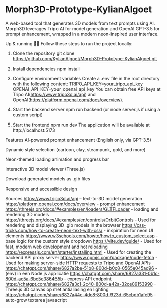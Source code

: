 # Morph3D-Prototype-KylianAlgoet

A web-based tool that generates 3D models from text prompts using AI. Morph3D leverages Tripo AI for model generation and OpenAI GPT-3.5 for prompt enhancement, wrapped in a modern neon-inspired user interface.


Up & running 🏃‍➡️
Follow these steps to run the project locally:

1. Clone the repository
git clone https://github.com/KylianAlgoet/Morph3D-Prototype-KylianAlgoet.git

2. Install dependencies
npm install

3. Configure environment variables
Create a .env file in the root directory with the following content:
TRIPO_API_KEY=your_tripo_api_key
OPENAI_API_KEY=your_openai_api_key
You can obtain free API keys at Tripo AI(https://www.tripo3d.ai/api) and OpenAI(https://platform.openai.com/docs/overview).

4. Start the backend server
npm run backend
(or node server.js if using a custom script)

5. Start the frontend
npm run dev
The application will be available at http://localhost:5173


Features
AI-powered prompt enhancement (English only, via GPT-3.5)

Dynamic style selection (cartoon, clay, steampunk, gold, and more)

Neon-themed loading animation and progress bar

Interactive 3D model viewer (Three.js)

Download generated models as .glb files

Responsive and accessible design


Sources
https://www.tripo3d.ai/api – text-to-3D model generation
https://platform.openai.com/docs/overview -  prompt enhancement
https://threejs.org/docs/#examples/en/loaders/GLTFLoader - loading and rendering 3D models
https://threejs.org/docs/#examples/en/controls/OrbitControls - Used for rendering and displaying 3D .glb models in the browser
https://css-tricks.com/how-to-create-neon-text-with-css/ -  inspiration for neon UI elements
https://www.w3schools.com/howto/howto_custom_select.asp - base logic for the custom style dropdown
https://vite.dev/guide/ - Used for fast, modern web development and hot reloading
https://expressjs.com/en/starter/installing.html - Used for creating the backend API proxy server
https://www.npmjs.com/package/node-fetch - Used for making server-side HTTP requests to Tripo and OpenAI APIs
https://chatgpt.com/share/6827a2be-51b8-800d-b0c8-0565e045ad96 - (env) in een Node.js applicatie
https://chatgpt.com/share/6827a331-0b1c-800d-ac5a-6bc5e386465b -  express API endpoint
https://chatgpt.com/share/6827a3c1-2c40-800d-a42a-32ce09153990 - Three.js 3D canvas op met antialiasing en lighting
https://chatgpt.com/share/6827a44c-4dc8-800d-923d-65cbdb1afe95 - auto-grow textarea javascript

